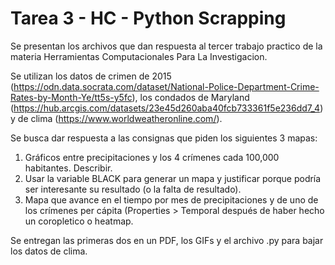 # Tarea 3 - HC - Python Scrapping
 Se presentan los archivos que dan respuesta al tercer trabajo practico de la materia Herramientas Computacionales Para La Investigacion. 
 
Se utilizan los datos de crimen de 2015 (https://odn.data.socrata.com/dataset/National-Police-Department-Crime-Rates-by-Month-Ye/tt5s-y5fc), los condados de Maryland (https://hub.arcgis.com/datasets/23e45d260aba40fcb733361f5e236dd7_4) y de clima (https://www.worldweatheronline.com/).

Se busca dar respuesta a las consignas que piden los siguientes 3 mapas:
1) Gráficos entre precipitaciones y los 4 crímenes cada 100,000 habitantes. Describir.
2) Usar la variable BLACK para generar un mapa y justificar porque podría ser interesante su resultado (o la falta de resultado).
3) Mapa que avance en el tiempo por mes de precipitaciones y de uno de los crímenes per cápita (Properties > Temporal después de haber hecho un coropletico o heatmap.

Se entregan las primeras dos en un PDF, los GIFs y el archivo .py para bajar los datos de clima.
